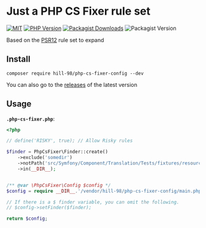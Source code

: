 # Just a PHP CS Fixer rule set

<a href="https://github.com/Hill-98/php-cs-fixer-config/blob/master/LICENSE"><img alt="MIT" src="https://img.shields.io/github/license/Hill-98/php-cs-fixer-config"></a>
<a href="https://packagist.org/packages/hill-98/php-cs-fixer-config"><img alt="PHP Version" src="https://img.shields.io/packagist/php-v/hill-98/php-cs-fixer-config"></a>
<a href="https://packagist.org/packages/hill-98/php-cs-fixer-config"><img alt="Packagist Downloads" src="https://img.shields.io/packagist/dt/Hill-98/php-cs-fixer-config"></a>
<img alt="Packagist Version" src="https://img.shields.io/packagist/v/Hill-98/php-cs-fixer-config">

Based on the [PSR12](https://cs.symfony.com/doc/ruleSets/PSR12.html) rule set to expand

## Install

`composer require hill-98/php-cs-fixer-config --dev`

You can also go to the [releases](https://github.com/Hill-98/php-cs-fixer-config/releases) of the latest version

## Usage

**`.php-cs-fixer.php`**:
```php
<?php

// define('RISKY', true); // Allow Risky rules

$finder = PhpCsFixer\Finder::create()
    ->exclude('somedir')
    ->notPath('src/Symfony/Component/Translation/Tests/fixtures/resources.php')
    ->in(__DIR__);


/** @var \PhpCsFixer\Config $config */
$config = require __DIR__.'/vendor/hill-98/php-cs-fixer-config/main.php';

// If there is a $ finder variable, you can omit the following.
// $config->setFinder($finder);

return $config;
```
